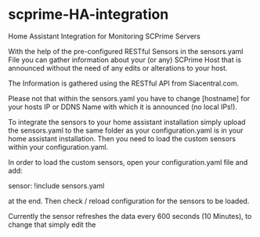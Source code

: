 # scprime-HA-integration
Home Assistant Integration for Monitoring SCPrime Servers

With the help of the pre-configured RESTful Sensors in the sensors.yaml File you can gather information about your (or any) SCPrime Host that is announced without the need of any edits or alterations to your host.

The Information is gathered using the RESTful API from Siacentral.com.

Please not that within the sensors.yaml you have to change [hostname] for your hosts IP or DDNS Name with which it is announced (no local IPs!).

To integrate the sensors to your home assistant installation simply upload the sensors.yaml to the same folder as your configuration.yaml is in your home assistant installation.
Then you need to load the custom sensors within your configuration.yaml.

In order to load the custom sensors, open your configuration.yaml file and add:

sensor: !include sensors.yaml

at the end. Then check / reload configuration for the sensors to be loaded.

Currently the sensor refreshes the data every 600 seconds (10 Minutes), to change that simply edit the 
